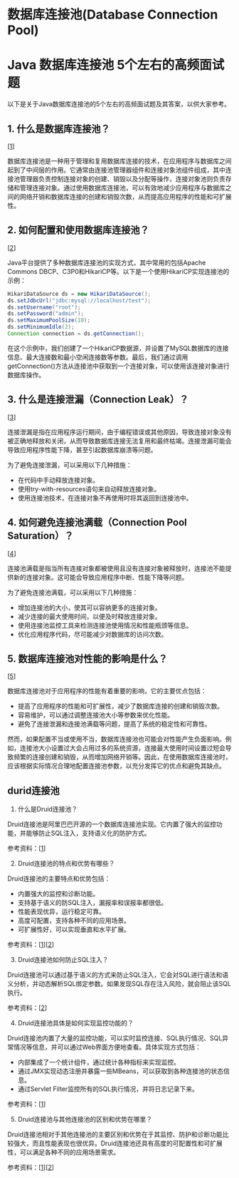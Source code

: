 # 数据库连接池(Database Connection Pool)

# Java 数据库连接池 5个左右的高频面试题

以下是关于Java数据库连接池的5个左右的高频面试题及其答案，以供大家参考。

## 1. 什么是数据库连接池？

[[1](https://www.ibm.com/docs/zh/cics-ts/5.3?topic=concepts-dbpool)]

数据库连接池是一种用于管理和复用数据库连接的技术，在应用程序与数据库之间起到了中间层的作用。它通常由连接池管理器组件和连接对象池组件组成，其中连接池管理器负责控制连接对象的创建、销毁以及分配等操作，连接对象池则负责存储和管理连接对象。通过使用数据库连接池，可以有效地减少应用程序与数据库之间的网络开销和数据库连接的创建和销毁次数，从而提高应用程序的性能和可扩展性。

## 2. 如何配置和使用数据库连接池？

[[2](https://docs.oracle.com/cd/E24290_01/coh.371/e22836/jdbcconnpool.htm#COHCG253)]

Java平台提供了多种数据库连接池的实现方式，其中常用的包括Apache Commons DBCP、C3P0和HikariCP等。以下是一个使用HikariCP实现连接池的示例：

```java
HikariDataSource ds = new HikariDataSource();
ds.setJdbcUrl("jdbc:mysql://localhost/test");
ds.setUsername("root");
ds.setPassword("admin");
ds.setMaximumPoolSize(10);
ds.setMinimumIdle(2);
Connection connection = ds.getConnection();
```

在这个示例中，我们创建了一个HikariCP数据源，并设置了MySQL数据库的连接信息、最大连接数和最小空闲连接数等参数。最后，我们通过调用getConnection()方法从连接池中获取到一个连接对象，可以使用该连接对象进行数据库操作。

## 3. 什么是连接泄漏（Connection Leak）？

[[3](https://stackoverflow.com/questions/2239070/what-is-a-connection-leak)]

连接泄漏是指在应用程序运行期间，由于编程错误或其他原因，导致连接对象没有被正确地释放和关闭，从而导致数据库连接无法复用和最终枯竭。连接泄漏可能会导致应用程序性能下降，甚至引起数据库崩溃等问题。

为了避免连接泄漏，可以采用以下几种措施：

- 在代码中手动释放连接对象。
- 使用try-with-resources语句来自动释放连接对象。
- 使用连接池技术，在连接对象不再使用时将其返回到连接池中。

## 4. 如何避免连接池满载（Connection Pool Saturation）？

[[4](https://www.baeldung.com/java-connection-pool-saturation)]

连接池满载是指当所有连接对象都被使用且没有连接对象被释放时，连接池不能提供新的连接对象。这可能会导致应用程序中断、性能下降等问题。

为了避免连接池满载，可以采用以下几种措施：

- 增加连接池的大小，使其可以容纳更多的连接对象。
- 减少连接的最大使用时间，以便及时释放连接对象。
- 使用连接池监控工具来检测连接池使用情况和性能瓶颈等信息。
- 优化应用程序代码，尽可能减少对数据库的访问次数。

## 5. 数据库连接池对性能的影响是什么？

[[5](https://docs.oracle.com/en/database/oracle/oracle-database/19/jjdbc/data-access-performance.html#GUID-D043A029-34C7-4F47-88F4-4E993977B9B1)]

数据库连接池对于应用程序的性能有着重要的影响，它的主要优点包括：

- 提高了应用程序的性能和可扩展性，减少了数据库连接的创建和销毁次数。
- 容易维护，可以通过调整连接池大小等参数来优化性能。
- 避免了连接泄漏和连接池满载等问题，提高了系统的稳定性和可靠性。

然而，如果配置不当或使用不当，数据库连接池也可能会对性能产生负面影响。例如，连接池大小设置过大会占用过多的系统资源，连接最大使用时间设置过短会导致频繁的连接创建和销毁，从而增加网络开销等。因此，在使用数据库连接池时，应该根据实际情况合理地配置连接池参数，以充分发挥它的优点和避免其缺点。

## durid连接池


1. 什么是Druid连接池？

Druid连接池是阿里巴巴开源的一个数据库连接池实现。它内置了强大的监控功能，并能够防止SQL注入，支持语义化的防护方式。

参考资料：[[1](https://github.com/alibaba/druid/wiki/Druid%E8%BF%9E%E6%8E%A5%E6%B1%A0%E4%BB%8B%E7%BB%8D)]

2. Druid连接池的特点和优势有哪些？

Druid连接池的主要特点和优势包括：

- 内置强大的监控和诊断功能。
- 支持基于语义的防SQL注入，漏报率和误报率都很低。
- 性能表现优异，运行稳定可靠。
- 高度可配置，支持各种不同的应用场景。
- 可扩展性好，可以实现垂直和水平扩展。

参考资料：[[1](https://github.com/alibaba/druid/wiki/Druid%E8%BF%9E%E6%8E%A5%E6%B1%A0%E4%BB%8B%E7%BB%8D)][[2](https://www.bookstack.cn/read/Druid/2fa0c5cdf8a9e77e.md)]

3. Druid连接池如何防止SQL注入？

Druid连接池可以通过基于语义的方式来防止SQL注入，它会对SQL进行语法和语义分析，并动态解析SQL绑定参数。如果发现SQL存在注入风险，就会阻止该SQL执行。

参考资料：[[2](https://www.bookstack.cn/read/Druid/2fa0c5cdf8a9e77e.md)]

4. Druid连接池具体是如何实现监控功能的？

Druid连接池内置了大量的监控功能，可以实时监控连接、SQL执行情况、SQL异常情况等信息，并可以通过Web界面方便地查看。具体实现方式包括：

- 内部集成了一个统计组件，通过统计各种指标来实现监控。
- 通过JMX实现动态注册并暴露一些MBeans，可以获取到各种连接池的状态信息。
- 通过Servlet Filter监控所有的SQL执行情况，并将日志记录下来。

参考资料：[[1](https://github.com/alibaba/druid/wiki/Druid%E8%BF%9E%E6%8E%A5%E6%B1%A0%E4%BB%8B%E7%BB%8D)]

5. Druid连接池与其他连接池的区别和优势在哪里？

Druid连接池相对于其他连接池的主要区别和优势在于其监控、防护和诊断功能比较强大，而且性能表现也很优异。Druid连接池还具有高度的可配置性和可扩展性，可以满足各种不同的应用场景需求。

参考资料：[[1](https://github.com/alibaba/druid/wiki/Druid%E8%BF%9E%E6%8E%A5%E6%B1%A0%E4%BB%8B%E7%BB%8D)][[2](https://www.bookstack.cn/read/Druid/2fa0c5cdf8a9e77e.md)]